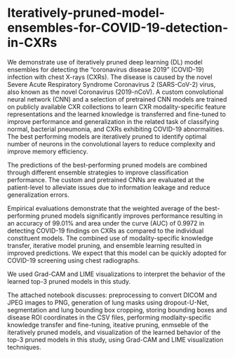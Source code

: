 # Iteratively-pruned-model-ensembles-for-COVID-19-detection-in-CXRs
We demonstrate use of iteratively pruned deep learning (DL) model ensembles for detecting the “coronavirus disease 2019” (COVID-19) infection with chest X-rays (CXRs). The disease is caused by the novel Severe Acute Respiratory Syndrome Coronavirus 2 (SARS-CoV-2) virus, also known as the novel Coronavirus (2019-nCoV). A custom convolutional neural network (CNN) and a selection of pretrained CNN models are trained on publicly available CXR collections to learn CXR modality-specific feature representations and the learned knowledge is transferred and fine-tuned to improve performance and generalization in the related task of classifying normal, bacterial pneumonia, and CXRs exhibiting COVID-19 abnormalities. The best performing models are iteratively pruned to identify optimal number of neurons in the convolutional layers to reduce complexity and improve memory efficiency. 

The predictions of the best-performing pruned models are combined through different ensemble strategies to improve classification performance. The custom and pretrained CNNs are evaluated at the patient-level to alleviate issues due to information leakage and reduce generalization errors. 

Empirical evaluations demonstrate that the weighted average of the best-performing pruned models significantly improves performance resulting in an accuracy of 99.01% and area under the curve (AUC) of 0.9972 in detecting COVID-19 findings on CXRs as compared to the individual constituent models. The combined use of modality-specific knowledge transfer, iterative model pruning, and ensemble learning resulted in improved predictions. We expect that this model can be quickly adopted for COVID-19 screening using chest radiographs.

We used Grad-CAM and LIME visualizations to interpret the behavior of the learned top-3 pruned models in this study. 

The attached notebook discusses: preprocessing to convert DICOM and JPEG images to PNG, generation of lung masks using dropout-U-Net, segmentation and lung bounding box cropping, storing bounding boxes and disease ROI coordinates in the CSV files, performing modlaity-specific knowledge transfer and fine-tuning, iteative pruning, enmseble of the iteratively pruned models, and visualization of the learned behavior of the top-3 pruned models in this study, using Grad-CAM and LIME visualization techniques.
